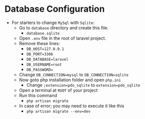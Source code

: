 # Database Configuration
- For starters to change `MySql` with `Sqlite`:
    - Go to `database` directory and create this file.
        - `database.sqlite`
    - Open `.env` file in the root of laravel project.
    - Remove these lines:
        - `DB_HOST=127.0.0.1`
        - `DB_PORT=3306`
        - `DB_DATABASE=laravel`
        - `DB_USERNAME=root`
        - `DB_PASSWORD=`
    - Change `DB_CONNECTION=mysql` to `DB_CONNECTION=sqlite`
    - Now goto php installation folder and open `php.ini`
        - Change `;extension=pdo_sqlite` to `extension=pdo_sqlite`
    - Open a terminal at `ROOT` of your project
    - Run this command
        - `php artisan migrate`
    - In case of error; you may need to execute it like this
        - `php artisan migrate --env=dev`